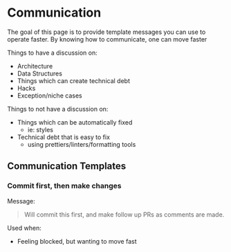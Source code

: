# Communication

The goal of this page is to provide template messages you can use to operate faster. By knowing how to communicate, one can move faster

Things to have a discussion on:

* Architecture
* Data Structures
* Things which can create technical debt
* Hacks
* Exception/niche cases

Things to not have a discussion on:

* Things which can be automatically fixed
  * ie: styles
* Technical debt that is easy to fix
  * using prettiers/linters/formatting tools

## Communication Templates

### Commit first, then make changes

Message:

> Will commit this first, and make follow up PRs as comments are made.

Used when:

* Feeling blocked, but wanting to move fast

